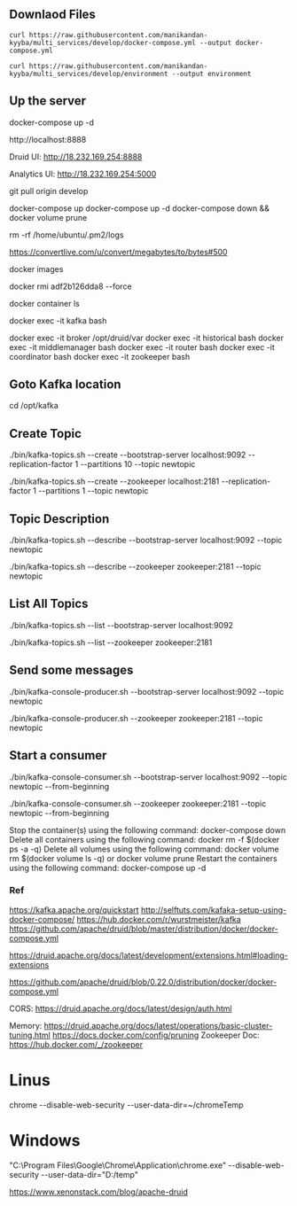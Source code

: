 
## Downlaod Files
`curl https://raw.githubusercontent.com/manikandan-kyyba/multi_services/develop/docker-compose.yml --output docker-compose.yml`

`curl https://raw.githubusercontent.com/manikandan-kyyba/multi_services/develop/environment --output environment`

## Up the server
docker-compose up -d

http://localhost:8888

Druid UI: http://18.232.169.254:8888

Analytics UI: http://18.232.169.254:5000

git pull origin develop

docker-compose up
docker-compose up -d
docker-compose down && docker volume prune


rm -rf /home/ubuntu/.pm2/logs

https://convertlive.com/u/convert/megabytes/to/bytes#500

docker images

docker rmi adf2b126dda8 --force

docker container ls

docker exec -it kafka bash

docker exec -it broker /opt/druid/var
docker exec -it historical bash
docker exec -it middlemanager bash
docker exec -it router bash
docker exec -it coordinator bash
docker exec -it zookeeper bash


## Goto Kafka location
cd /opt/kafka

## Create Topic
./bin/kafka-topics.sh --create --bootstrap-server localhost:9092 --replication-factor 1 --partitions 10 --topic newtopic

./bin/kafka-topics.sh --create --zookeeper localhost:2181 --replication-factor 1 --partitions 1 --topic newtopic

## Topic Description
./bin/kafka-topics.sh --describe --bootstrap-server localhost:9092 --topic newtopic

./bin/kafka-topics.sh --describe --zookeeper zookeeper:2181 --topic newtopic

## List All Topics
./bin/kafka-topics.sh --list --bootstrap-server localhost:9092

./bin/kafka-topics.sh --list --zookeeper zookeeper:2181

## Send some messages
./bin/kafka-console-producer.sh --bootstrap-server localhost:9092 --topic newtopic

./bin/kafka-console-producer.sh --zookeeper zookeeper:2181 --topic newtopic

## Start a consumer
./bin/kafka-console-consumer.sh --bootstrap-server localhost:9092 --topic newtopic --from-beginning

./bin/kafka-console-consumer.sh --zookeeper zookeeper:2181 --topic newtopic --from-beginning



Stop the container(s) using the following command:
docker-compose down
Delete all containers using the following command:
docker rm -f $(docker ps -a -q)
Delete all volumes using the following command:
docker volume rm $(docker volume ls -q)
or
docker volume prune
Restart the containers using the following command:
docker-compose up -d


### Ref
https://kafka.apache.org/quickstart
http://selftuts.com/kafaka-setup-using-docker-compose/
https://hub.docker.com/r/wurstmeister/kafka
https://github.com/apache/druid/blob/master/distribution/docker/docker-compose.yml

https://druid.apache.org/docs/latest/development/extensions.html#loading-extensions

https://github.com/apache/druid/blob/0.22.0/distribution/docker/docker-compose.yml

CORS: https://druid.apache.org/docs/latest/design/auth.html

Memory: https://druid.apache.org/docs/latest/operations/basic-cluster-tuning.html
https://docs.docker.com/config/pruning
Zookeeper Doc: https://hub.docker.com/_/zookeeper

# Linus
chrome --disable-web-security --user-data-dir=~/chromeTemp

# Windows
"C:\Program Files\Google\Chrome\Application\chrome.exe" --disable-web-security --user-data-dir="D:/temp"

https://www.xenonstack.com/blog/apache-druid